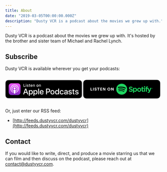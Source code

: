 ```yaml
---
title: About
date: "2019-03-05T00:00:00.000Z"
description: "Dusty VCR is a podcast about the movies we grew up with."
---
```


Dusty VCR is a podcast about the movies we grew up with. It's hosted by the brother and sister team of Michael and Rachel Lynch.

## Subscribe

Dusty VCR is available wherever you get your podcasts:

<style>
.badges {
  display: flex;
}

.badges img {
  height: 60px;
}
</style>

<div class="badges">

[![Listen on Apple Podcasts](apple-badge.svg)](https://itunes.apple.com/us/podcast/dusty-vcr/id1455432897)
[![Listen on Spotify](spotify-badge.svg)](https://open.spotify.com/show/6dLxmDZjUs0NEN1teb4SZs)

</div>

Or, just enter our RSS feed:

* [http://feeds.dustyvcr.com/dustyvcr](http://feeds.dustyvcr.com/dustyvcr)

## Contact

If you would like to write, direct, and produce a movie starring us that we can film and then discuss on the podcast, please reach out at [contact@dustyvcr.com](mailto:contact@dustyvcr.com).
